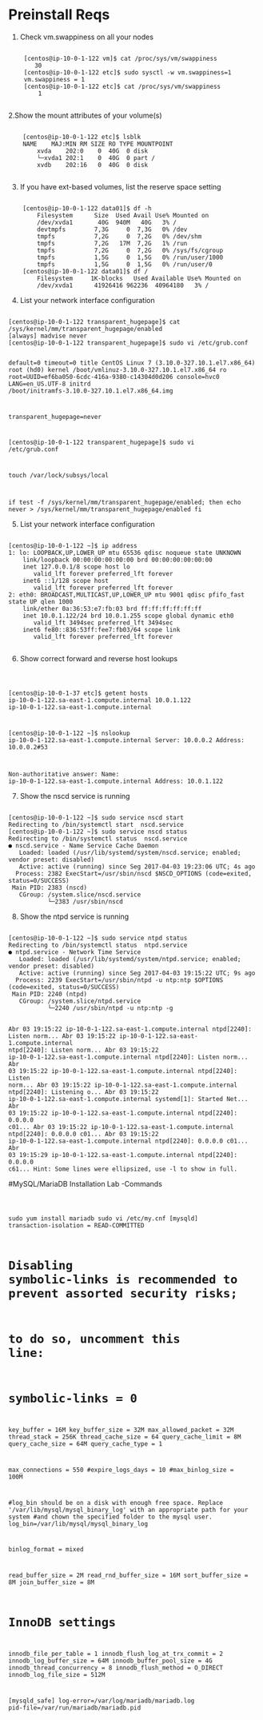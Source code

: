 # Preinstall Reqs

1. Check vm.swappiness on all your nodes
    
    <code>
    [centos@ip-10-0-1-122 vm]$ cat /proc/sys/vm/swappiness
       30
    [centos@ip-10-0-1-122 etc]$ sudo sysctl -w vm.swappiness=1
	vm.swappiness = 1
    [centos@ip-10-0-1-122 etc]$ cat /proc/sys/vm/swappiness 
        1
    </code>
 
 2.Show the mount attributes of your volume(s)
  
  <code>
	[centos@ip-10-0-1-122 etc]$ lsblk
	NAME    MAJ:MIN RM SIZE RO TYPE MOUNTPOINT
		xvda    202:0    0  40G  0 disk 
		└─xvda1 202:1    0  40G  0 part /
		xvdb    202:16   0  40G  0 disk
  </code>
  
  
3. If you have ext-based volumes, list the reserve space setting
	
	
<code>
	[centos@ip-10-0-1-122 data01]$ df -h
		Filesystem      Size  Used Avail Use% Mounted on
		/dev/xvda1       40G  940M   40G   3% /
		devtmpfs        7,3G     0  7,3G   0% /dev
		tmpfs           7,2G     0  7,2G   0% /dev/shm
		tmpfs           7,2G   17M  7,2G   1% /run
		tmpfs           7,2G     0  7,2G   0% /sys/fs/cgroup
		tmpfs           1,5G     0  1,5G   0% /run/user/1000
		tmpfs           1,5G     0  1,5G   0% /run/user/0
	[centos@ip-10-0-1-122 data01]$ df /
		Filesystem     1K-blocks   Used Available Use% Mounted on
		/dev/xvda1      41926416 962236  40964180   3% /
</code>


4. List your network interface configuration


<code>
[centos@ip-10-0-1-122 transparent_hugepage]$ cat /sys/kernel/mm/transparent_hugepage/enabled 
[always] madvise never
[centos@ip-10-0-1-122 transparent_hugepage]$ sudo vi /etc/grub.conf

default=0
timeout=0
title CentOS Linux 7 (3.10.0-327.10.1.el7.x86_64)
        root (hd0)
        kernel /boot/vmlinuz-3.10.0-327.10.1.el7.x86_64 ro root=UUID=ef6ba050-6cdc-416a-9380-c14304d0d206 console=hvc0 LANG=en_US.UTF-8
        initrd /boot/initramfs-3.10.0-327.10.1.el7.x86_64.img

transparent_hugepage=never

[centos@ip-10-0-1-122 transparent_hugepage]$ sudo vi /etc/grub.conf

touch /var/lock/subsys/local

if test -f
/sys/kernel/mm/transparent_hugepage/enabled; then
   echo never > /sys/kernel/mm/transparent_hugepage/enabled
fi
</code>

5. List your network interface configuration


<code>
[centos@ip-10-0-1-122 ~]$ ip address
1: lo: LOOPBACK,UP,LOWER_UP mtu 65536 qdisc noqueue state UNKNOWN 
    link/loopback 00:00:00:00:00:00 brd 00:00:00:00:00:00
    inet 127.0.0.1/8 scope host lo
       valid_lft forever preferred_lft forever
    inet6 ::1/128 scope host 
       valid_lft forever preferred_lft forever
2: eth0: BROADCAST,MULTICAST,UP,LOWER_UP mtu 9001 qdisc pfifo_fast state UP qlen 1000
    link/ether 0a:36:53:e7:fb:03 brd ff:ff:ff:ff:ff:ff
    inet 10.0.1.122/24 brd 10.0.1.255 scope global dynamic eth0
       valid_lft 3494sec preferred_lft 3494sec
    inet6 fe80::836:53ff:fee7:fb03/64 scope link 
       valid_lft forever preferred_lft forever

</code>

6. Show correct forward and reverse host lookups

<code>

[centos@ip-10-0-1-37 etc]$ getent hosts  ip-10-0-1-122.sa-east-1.compute.internal
10.0.1.122      ip-10-0-1-122.sa-east-1.compute.internal

[centos@ip-10-0-1-122 ~]$ nslookup ip-10-0-1-122.sa-east-1.compute.internal
Server:         10.0.0.2
Address:        10.0.0.2#53

Non-authoritative answer:
Name:   ip-10-0-1-122.sa-east-1.compute.internal
Address: 10.0.1.122
</code>

7. Show the nscd service is running

<code>
[centos@ip-10-0-1-122 ~]$ sudo service nscd start
Redirecting to /bin/systemctl start  nscd.service
[centos@ip-10-0-1-122 ~]$ sudo service nscd status
Redirecting to /bin/systemctl status  nscd.service
● nscd.service - Name Service Cache Daemon
   Loaded: loaded (/usr/lib/systemd/system/nscd.service; enabled; vendor preset: disabled)
   Active: active (running) since Seg 2017-04-03 19:23:06 UTC; 4s ago
  Process: 2382 ExecStart=/usr/sbin/nscd $NSCD_OPTIONS (code=exited, status=0/SUCCESS)
 Main PID: 2383 (nscd)
   CGroup: /system.slice/nscd.service
           └─2383 /usr/sbin/nscd
</code>

8. Show the ntpd service is running

<code>
[centos@ip-10-0-1-122 ~]$ sudo service ntpd status
Redirecting to /bin/systemctl status  ntpd.service
● ntpd.service - Network Time Service
   Loaded: loaded (/usr/lib/systemd/system/ntpd.service; enabled; vendor preset: disabled)
   Active: active (running) since Seg 2017-04-03 19:15:22 UTC; 9s ago
  Process: 2239 ExecStart=/usr/sbin/ntpd -u ntp:ntp $OPTIONS (code=exited, status=0/SUCCESS)
 Main PID: 2240 (ntpd)
   CGroup: /system.slice/ntpd.service
           └─2240 /usr/sbin/ntpd -u ntp:ntp -g

Abr 03 19:15:22 ip-10-0-1-122.sa-east-1.compute.internal ntpd[2240]: Listen norm...
Abr 03 19:15:22 ip-10-0-1-122.sa-east-1.compute.internal ntpd[2240]: Listen norm...
Abr 03 19:15:22 ip-10-0-1-122.sa-east-1.compute.internal ntpd[2240]: Listen norm...
Abr 03 19:15:22 ip-10-0-1-122.sa-east-1.compute.internal ntpd[2240]: Listen norm...
Abr 03 19:15:22 ip-10-0-1-122.sa-east-1.compute.internal ntpd[2240]: Listening o...
Abr 03 19:15:22 ip-10-0-1-122.sa-east-1.compute.internal systemd[1]: Started Net...
Abr 03 19:15:22 ip-10-0-1-122.sa-east-1.compute.internal ntpd[2240]: 0.0.0.0 c01...
Abr 03 19:15:22 ip-10-0-1-122.sa-east-1.compute.internal ntpd[2240]: 0.0.0.0 c01...
Abr 03 19:15:22 ip-10-0-1-122.sa-east-1.compute.internal ntpd[2240]: 0.0.0.0 c01...
Abr 03 19:15:29 ip-10-0-1-122.sa-east-1.compute.internal ntpd[2240]: 0.0.0.0 c61...
Hint: Some lines were ellipsized, use -l to show in full.
</code>

#MySQL/MariaDB Installation Lab
-Commands

<code>

sudo yum install mariadb
sudo vi /etc/my.cnf
[mysqld]
transaction-isolation = READ-COMMITTED
# Disabling symbolic-links is recommended to prevent assorted security risks;
# to do so, uncomment this line:
# symbolic-links = 0

key_buffer = 16M
key_buffer_size = 32M
max_allowed_packet = 32M
thread_stack = 256K
thread_cache_size = 64
query_cache_limit = 8M
query_cache_size = 64M
query_cache_type = 1

max_connections = 550
#expire_logs_days = 10
#max_binlog_size = 100M

#log_bin should be on a disk with enough free space. Replace '/var/lib/mysql/mysql_binary_log' with an appropriate path for your system
#and chown the specified folder to the mysql user.
log_bin=/var/lib/mysql/mysql_binary_log

binlog_format = mixed

read_buffer_size = 2M
read_rnd_buffer_size = 16M
sort_buffer_size = 8M
join_buffer_size = 8M

# InnoDB settings
innodb_file_per_table = 1
innodb_flush_log_at_trx_commit  = 2
innodb_log_buffer_size = 64M
innodb_buffer_pool_size = 4G
innodb_thread_concurrency = 8
innodb_flush_method = O_DIRECT
innodb_log_file_size = 512M

[mysqld_safe]
log-error=/var/log/mariadb/mariadb.log
pid-file=/var/run/mariadb/mariadb.pid

</code>